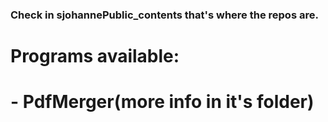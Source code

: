 ### Check in sjohannePublic_contents that's where the repos are.
# Programs available:
#         - PdfMerger(more info in it's folder)

